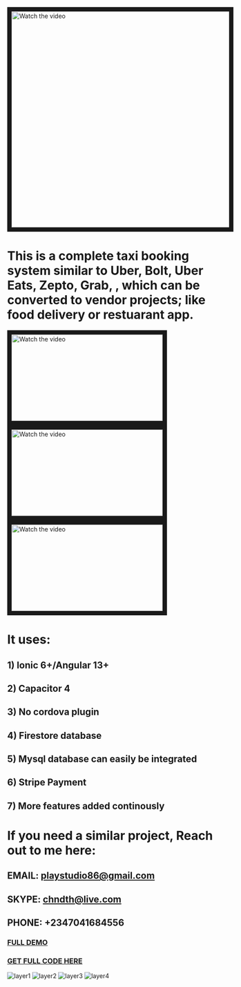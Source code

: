 
<a href="https://youtu.be/qkymCs6F2f8" target="_blank">
 <img src="https://user-images.githubusercontent.com/7928001/188144579-62391f1e-27a4-438d-8574-e98df9c71ea5.png" alt="Watch the video" width="1000" height="500" border="10" />
</a>

# This is a complete taxi booking system similar to Uber, Bolt, Uber Eats, Zepto, Grab, , which can be converted to vendor projects; like food delivery or restuarant app.

<a href="https://youtu.be/qkymCs6F2f8" target="_blank">
 <img src="https://user-images.githubusercontent.com/7928001/188158604-cbdc69ce-2132-483e-b2d6-8cb2f19c9926.png" alt="Watch the video" width="350" height="200" border="10" />
</a>

<a href="https://youtu.be/qkymCs6F2f8" target="_blank">
 <img src="https://user-images.githubusercontent.com/7928001/188158625-4d238451-d29c-474e-8df9-d31962254f87.png" alt="Watch the video" width="350" height="200" border="10" />
</a>

<a href="https://youtu.be/qkymCs6F2f8" target="_blank">
 <img src="https://user-images.githubusercontent.com/7928001/188158644-f0fcc737-60dd-4c57-a9b7-708915721e42.png" alt="Watch the video" width="350" height="200" border="10" />
</a>


# It uses:

## 1) Ionic 6+/Angular 13+
## 2) Capacitor 4
## 3) No cordova plugin
## 4) Firestore database
## 5) Mysql database can easily be integrated
## 6) Stripe Payment
## 7) More features added continously

# If you need a similar project, Reach out to me here:

## EMAIL: playstudio86@gmail.com
## SKYPE: chndth@live.com
## PHONE: +2347041684556


### [FULL DEMO](https://drive.google.com/drive/folders/1zB9vEnXiLL3K-tgfMVuiNzb7fWIR9MfB?usp=sharing)
### [GET FULL CODE HERE](https://chinedu-etoh.gumroad.com/l/OamgB)

![layer1](https://user-images.githubusercontent.com/7928001/188022294-cb20bb25-989f-4a6d-9b77-de3eb7e13bdb.png)
![layer2](https://user-images.githubusercontent.com/7928001/188022570-af0d7d47-5761-4c62-a6ed-71326dc28d8e.png)
![layer3](https://user-images.githubusercontent.com/7928001/188022589-5cd57e42-2550-4149-a4de-029d759ac876.png)
![layer4](https://user-images.githubusercontent.com/7928001/188022596-b1930f19-394c-4508-9056-52b50c8b9125.png)

